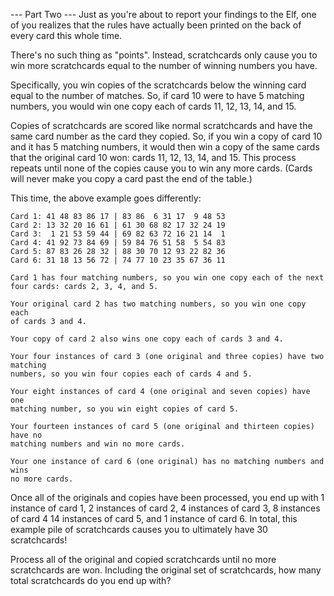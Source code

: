 --- Part Two ---
Just as you're about to report your findings to the Elf, one of you realizes
that the rules have actually been printed on the back of every card this 
whole time.

There's no such thing as "points". Instead, scratchcards only cause you to 
win more scratchcards equal to the number of winning numbers you have.

Specifically, you win copies of the scratchcards below the winning card equal 
to the number of matches. So, if card 10 were to have 5 matching numbers, 
you would win one copy each of cards 11, 12, 13, 14, and 15.

Copies of scratchcards are scored like normal scratchcards and have the same 
card number as the card they copied. So, if you win a copy of card 10 and 
it has 5 matching numbers, it would then win a copy of the same cards that 
the original card 10 won: cards 11, 12, 13, 14, and 15. This process 
repeats until none of the copies cause you to win any more cards. 
(Cards will never make you copy a card past the end of the table.)

This time, the above example goes differently:

    Card 1: 41 48 83 86 17 | 83 86  6 31 17  9 48 53
    Card 2: 13 32 20 16 61 | 61 30 68 82 17 32 24 19
    Card 3:  1 21 53 59 44 | 69 82 63 72 16 21 14  1
    Card 4: 41 92 73 84 69 | 59 84 76 51 58  5 54 83
    Card 5: 87 83 26 28 32 | 88 30 70 12 93 22 82 36
    Card 6: 31 18 13 56 72 | 74 77 10 23 35 67 36 11

    Card 1 has four matching numbers, so you win one copy each of the next 
    four cards: cards 2, 3, 4, and 5.

    Your original card 2 has two matching numbers, so you win one copy each 
    of cards 3 and 4.

    Your copy of card 2 also wins one copy each of cards 3 and 4.

    Your four instances of card 3 (one original and three copies) have two matching 
    numbers, so you win four copies each of cards 4 and 5.

    Your eight instances of card 4 (one original and seven copies) have one 
    matching number, so you win eight copies of card 5.

    Your fourteen instances of card 5 (one original and thirteen copies) have no 
    matching numbers and win no more cards.

    Your one instance of card 6 (one original) has no matching numbers and wins 
    no more cards.

Once all of the originals and copies have been processed, you end up with 1 instance 
of card 1, 2 instances of card 2, 4 instances of card 3, 8 instances of card 4
14 instances of card 5, and 1 instance of card 6. In total, this example 
pile of scratchcards causes you to ultimately have 30 scratchcards!

Process all of the original and copied scratchcards until no more scratchcards 
are won. Including the original set of scratchcards, how many total scratchcards 
do you end up with?